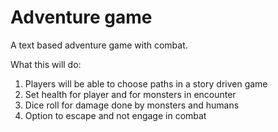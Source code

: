 # Adventure game

A text based adventure game with combat.

What this will do:

1. Players will be able to choose paths in a story driven game
2. Set health for player and for monsters in encounter
3. Dice roll for damage done by monsters and humans
4. Option to escape and not engage in combat
